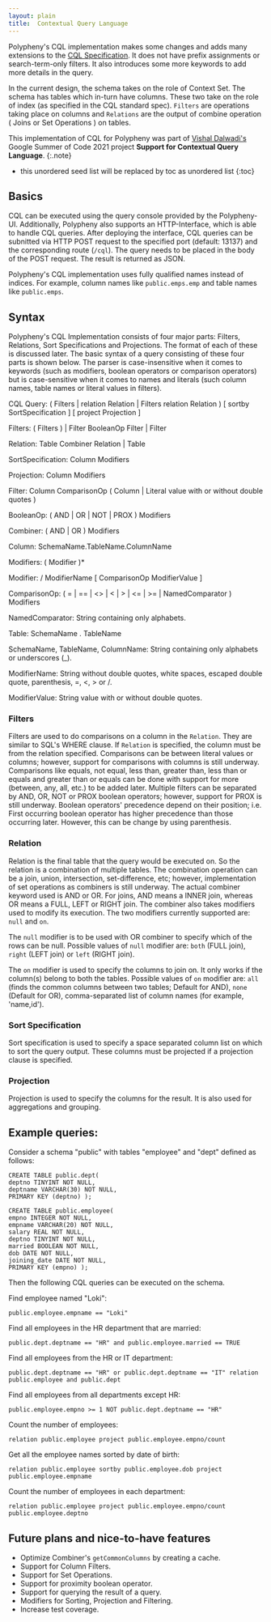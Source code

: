 ```yaml
---
layout: plain
title:  Contextual Query Language
---
```


Polypheny's CQL implementation makes some changes and adds many extensions to the [CQL Specification](https://www.loc.gov/standards/sru/cql/spec.html). It does not have prefix assignments or search-term-only filters. It also introduces some more keywords to add more details in the query.

In the current design, the schema takes on the role of Context Set. The schema has tables which in-turn have columns. These two take on the role of index (as specified in the CQL standard spec). `Filters` are operations taking place on columns and `Relations` are the output of combine operation ( Joins or Set Operations ) on tables.

This implementation of CQL for Polypheny was part of [Vishal Dalwadi's](https://github.com/VishalDalwadi) Google Summer of Code 2021 project **Support for Contextual Query Language**.
{:.note}


* this unordered seed list will be replaced by toc as unordered list
{:toc}



## Basics

CQL can be executed using the query console provided by the Polypheny-UI. Additionally, Polypheny also supports an HTTP-Interface, which is able to handle CQL queries. After deploying the interface, CQL queries can be subnitted via HTTP POST request to the specified port (default: 13137) and the corresponding route (`/cql`). The query needs to be placed in the body of the POST request. The result is returned as JSON.

Polypheny's CQL implementation uses fully qualified names instead of indices. For example, column names like `public.emps.emp` and table names like `public.emps`.



## Syntax

Polypheny's CQL Implementation consists of four major parts: Filters, Relations, Sort Specifications and Projections.
The format of each of these is discussed later. The basic syntax of a query consisting of these four parts is shown
below. The parser is case-insensitive when it comes to keywords (such as modifiers, boolean operators or comparison
operators) but is case-sensitive when it comes to names and literals (such column names, table names or literal 
values in filters). 

<!--- BNF start --->
CQL Query:
    (
        Filters
    |
        relation Relation
    |
        Filters relation Relation
    )
    [ sortby SortSpecification ]
    [ project Projection ]

Filters:
    ( Filters ) | Filter BooleanOp Filter | Filter

Relation:
    Table Combiner Relation | Table

SortSpecification:
    Column Modifiers

Projection:
    Column Modifiers

Filter:
    Column ComparisonOp ( Column | Literal value with or without double quotes )

BooleanOp:
    ( AND | OR | NOT | PROX )
    Modifiers

Combiner:
    ( AND | OR )
    Modifiers

Column:
    SchemaName.TableName.ColumnName

Modifiers:
    ( Modifier )*

Modifier:
    / ModifierName
    [ ComparisonOp ModifierValue ]

ComparisonOp:
    ( = | == | <> | < | > | <= | >= | NamedComparator )
    Modifiers

NamedComparator:
    String containing only alphabets.

Table:
    SchemaName . TableName

SchemaName, TableName, ColumnName:
    String containing only alphabets or underscores (_).

ModifierName:
    String without double quotes, white spaces, escaped double quote, parenthesis, =, <, > or /.

ModifierValue:
    String value with or without double quotes.
<!--- BNF end --->

### Filters
Filters are used to do comparisons on a column in the `Relation`. They are similar to SQL's WHERE clause.
If `Relation` is specified, the column must be from the relation specified. Comparisons can be between literal
values or columns; however, support for comparisons with columns is still underway. Comparisons like equals,
not equal, less than, greater than, less than or equals and greater than or equals can be done with support for
more (between, any, all, etc.) to be added later. Multiple filters can be separated by AND, OR, NOT or PROX boolean
operators; however, support for PROX is still underway. Boolean operators' precedence depend on their position; i.e.
First occurring boolean operator has higher precedence than those occurring later. However, this can be change by
using parenthesis.

### Relation
Relation is the final table that the query would be executed on. So the relation is a combination of
multiple tables. The combination operation can be a join, union, intersection, set-difference, etc; however, 
implementation of set operations as combiners is still underway. The actual combiner keyword used is AND or OR.
For joins, AND means a INNER join, whereas OR means a FULL, LEFT or RIGHT join. The combiner also takes modifiers
used to modify its execution. The two modifiers currently supported are: `null` and `on`.

The `null` modifier is to be used with OR combiner to specify which of the rows can be null. Possible values of
  `null` modifier are: `both` (FULL join), `right` (LEFT join) or `left` (RIGHT join).

The `on` modifier is used to specify the columns to join on. It only works if the column(s) belong to both the
tables. Possible values of `on` modifier are: `all` (finds the common columns between two tables; Default for AND),
`none` (Default for OR), comma-separated list of column names (for example, 'name,id').
  

### Sort Specification
Sort specification is used to specify a space separated column list on which to sort the query output. These columns must be projected if a projection clause is specified.

### Projection
Projection is used to specify the columns for the result. It is also used for aggregations and grouping.



## Example queries:

Consider a schema "public" with tables "employee" and "dept" defined as follows:

```
CREATE TABLE public.dept(
deptno TINYINT NOT NULL,
deptname VARCHAR(30) NOT NULL,
PRIMARY KEY (deptno) );

CREATE TABLE public.employee(
empno INTEGER NOT NULL,
empname VARCHAR(20) NOT NULL,
salary REAL NOT NULL,
deptno TINYINT NOT NULL,
married BOOLEAN NOT NULL,
dob DATE NOT NULL,
joining_date DATE NOT NULL,
PRIMARY KEY (empno) );
```

Then the following CQL queries can be executed on the schema.

Find employee named "Loki":
```
public.employee.empname == "Loki"
```


Find all employees in the HR department that are married:
```
public.dept.deptname == "HR" and public.employee.married == TRUE
```

Find all employees from the HR or IT department:
```
public.dept.deptname == "HR" or public.dept.deptname == "IT" relation public.employee and public.dept
```


Find all employees from all departments except HR:
```
public.employee.empno >= 1 NOT public.dept.deptname == "HR"
```


Count the number of employees:
```
relation public.employee project public.employee.empno/count
```


Get all the employee names sorted by date of birth:
```
relation public.employee sortby public.employee.dob project public.employee.empname
```


Count the number of employees in each department:
```
relation public.employee project public.employee.empno/count public.employee.deptno
```



## Future plans and nice-to-have features

- Optimize Combiner's `getCommonColumns` by creating a cache.
- Support for Column Filters.
- Support for Set Operations.
- Support for proximity boolean operator.
- Support for querying the result of a query.
- Modifiers for Sorting, Projection and Filtering.
- Increase test coverage.